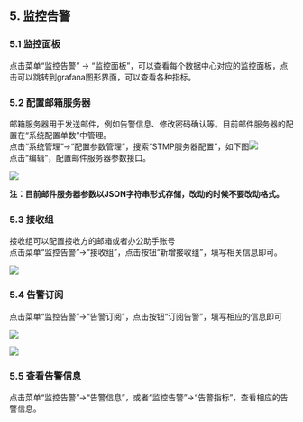 ## 5. 监控告警
### 5.1 监控面板

点击菜单“监控告警” → “监控面板”，可以查看每个数据中心对应的监控面板，点击可以跳转到grafana图形界面，可以查看各种指标。

### 5.2 配置邮箱服务器

邮箱服务器用于发送邮件，例如告警信息、修改密码确认等。目前邮件服务器的配置在“系统配置单数”中管理。  
点击“系统管理”→“配置参数管理”，搜索“STMP服务器配置”，如下图![](/assets/mail.png)  
点击“编辑”，配置邮件服务器参数接口。

![](/assets/mail-edit.png)

**注：目前邮件服务器参数以JSON字符串形式存储，改动的时候不要改动格式。**

### 5.3 接收组

接收组可以配置接收方的邮箱或者办公助手账号  
点击菜单“监控告警”→“接收组”，点击按钮“新增接收组”，填写相关信息即可。

![](/assets/接收组-insert.png)

### 5.4 告警订阅

点击菜单“监控告警”→“告警订阅”，点击按钮“订阅告警”，填写相应的信息即可

![](/assets/订阅告警.png)

![](/assets/告警订阅-insert.png)

### 5.5 查看告警信息

点击菜单“监控告警”→“告警信息”，或者“监控告警”→“告警指标”，查看相应的告警信息。

